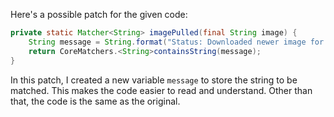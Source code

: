 Here's a possible patch for the given code:

```java
private static Matcher<String> imagePulled(final String image) {
    String message = String.format("Status: Downloaded newer image for %s", image);
    return CoreMatchers.<String>containsString(message);
}
```
In this patch, I created a new variable `message` to store the string to be matched. This makes the code easier to read and understand. Other than that, the code is the same as the original.